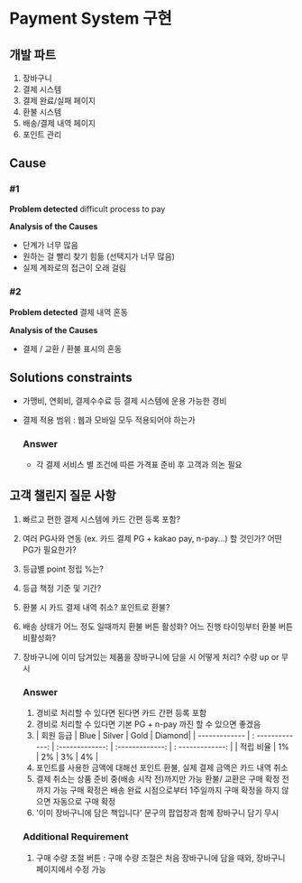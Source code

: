 # Payment System 구현

## 개발 파트
1. 장바구니
2. 결제 시스템
3. 결제 완료/실패 페이지
4. 환불 시스템
5. 배송/결제 내역 페이지
6. 포인트 관리

## Cause

### #1

**Problem detected** difficult process to pay

**Analysis of the Causes**
 - 단계가 너무 많음
 - 원하는 걸 빨리 찾기 힘듦 (선택지가 너무 많음)
 - 실제 계좌로의 접근이 오래 걸림

### #2

**Problem detected** 결제 내역 혼동

**Analysis of the Causes**
 - 결제 / 교환 / 환불 표시의 혼동


## Solutions constraints
- 가맹비, 연회비, 결제수수료 등 결제 시스템에 운용 가능한 경비

- 결제 적용 범위 : 웹과 모바일 모두 적용되어야 하는가

	### Answer
	- 각 결제 서비스 별 조건에 따른 가격표 준비 후 고객과 의논 필요
  

## 고객 챌린지 질문 사항

1. 빠르고 편한 결제 시스템에 카드 간편 등록 포함?
2. 여러 PG사와 연동 (ex. 카드 결제 PG + kakao pay, n-pay...) 할 것인가? 어떤 PG가 필요한가?
3. 등급별 point 정립 %는?
4. 등급 책정 기준 및 기간?
5. 환불 시 카드 결제 내역 취소? 포인트로 환불?
6. 배송 상태가 어느 정도 일때까지 환불 버튼 활성화? 어느 진행 타이밍부터 환불 버튼 비활성화?
7. 장바구니에 이미 담겨있는 제품을 장바구니에 담을 시 어떻게 처리? 수량 up or 무시

	### Answer
	1. 경비로 처리할 수 있다면 된다면 카드 간편 등록 포함
	2. 경비로 처리할 수 있다면 기본 PG + n-pay 까진 할 수 있으면 좋겠음
	3. | 회원 등급 | Blue | Silver | Gold | Diamond|
	   | ------------- | : -------------: |  :-------------: |  :-------------: | : -------------: |
	   | 적립 비율 | 1% | 2% | 3% | 4% |
	4. 포인트를 사용한 금액에 대해선 포인트 환불, 실제 결제 금액은 카드 내역 취소
	5. 결제 취소는 상품 준비 중(배송 시작 전)까지만 가능
	   환불/ 교환은 구매 확정 전까지 가능
	   구매 확정은 배송 완료 시점으로부터 1주일까지 구매 확정을 하지 않으면 자동으로 구매 확정
	6. '이미 장바구니에 담은 책입니다' 문구의 팝업창과 함께 장바구니 담기 무시

	### Additional Requirement
	1. 구매 수량 조절 버튼 : 구매 수량 조절은 처음 장바구니에 담을 때와, 장바구니 페이지에서 수정 가능